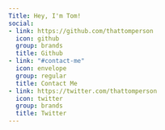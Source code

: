 ```yaml
---
Title: Hey, I'm Tom!
social:
- link: https://github.com/thattomperson
  icon: github
  group: brands
  title: Github
- link: "#contact-me"
  icon: envelope
  group: regular
  title: Contact Me
- link: https://twitter.com/thattomperson
  icon: twitter
  group: brands
  title: Twitter
---
```

